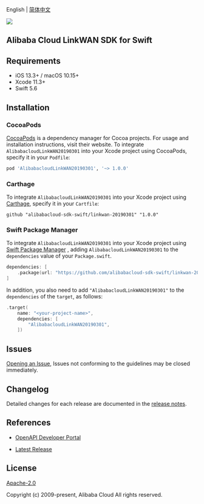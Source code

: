 English | [简体中文](README-CN.md)

![](https://aliyunsdk-pages.alicdn.com/icons/AlibabaCloud.svg)

## Alibaba Cloud LinkWAN SDK for Swift

## Requirements

- iOS 13.3+ / macOS 10.15+
- Xcode 11.3+
- Swift 5.6

## Installation

### CocoaPods

[CocoaPods](https://cocoapods.org) is a dependency manager for Cocoa projects. For usage and installation instructions, visit their website. To integrate `AlibabacloudLinkWAN20190301` into your Xcode project using CocoaPods, specify it in your `Podfile`:

```ruby
pod 'AlibabacloudLinkWAN20190301', '~> 1.0.0'
```

### Carthage

To integrate `AlibabacloudLinkWAN20190301` into your Xcode project using [Carthage](https://github.com/Carthage/Carthage), specify it in your `Cartfile`:

```ogdl
github "alibabacloud-sdk-swift/linkwan-20190301" "1.0.0"
```

### Swift Package Manager

To integrate `AlibabacloudLinkWAN20190301` into your Xcode project using [Swift Package Manager](https://swift.org/package-manager/) , adding `AlibabacloudLinkWAN20190301` to the `dependencies` value of your `Package.swift`.

```swift
dependencies: [
    .package(url: "https://github.com/alibabacloud-sdk-swift/linkwan-20190301.git", from: "1.0.0")
]
```

In addition, you also need to add `"AlibabacloudLinkWAN20190301"` to the `dependencies` of the `target`, as follows:

```swift
.target(
    name: "<your-project-name>",
    dependencies: [
        "AlibabacloudLinkWAN20190301",
    ])
```

## Issues

[Opening an Issue](https://github.com/alibabacloud-sdk-swift/linkwan-20190301/issues/new), Issues not conforming to the guidelines may be closed immediately.

## Changelog

Detailed changes for each release are documented in the [release notes](./ChangeLog.txt).

## References

* [OpenAPI Developer Portal](https://next.api.alibabacloud.com/home)
- [Latest Release](https://github.com/alibabacloud-sdk-swift/linkwan-20190301)

## License

[Apache-2.0](http://www.apache.org/licenses/LICENSE-2.0)

Copyright (c) 2009-present, Alibaba Cloud All rights reserved.
